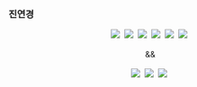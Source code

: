 ### 진연경

<p align="center">
  <img src="https://img.shields.io/badge/Git-F05032?style=for-the-badge&logo=Git&logoColor=white"/>&nbsp
  <img src="https://img.shields.io/badge/AndroidStudio-3DDC84?style=for-the-badge&logo=Android+Studio&logoColor=white"/>&nbsp
  <img src="https://img.shields.io/badge/IntelliJ-003764?style=for-the-badge&logo=IntelliJ+IDEA&logoColor=white"/>&nbsp 
  <img src="https://img.shields.io/badge/Eclipse-2C2255?style=for-the-badge&logo=Eclipse+IDE&logoColor=white"/>&nbsp 
  <img src="https://img.shields.io/badge/PyCharm-000000?style=for-the-badge&logo=PyCharm&logoColor=white"/>&nbsp 
  <img src="https://img.shields.io/badge/VisualStudioCode-002244?style=for-the-badge&logo=Visual+Studio+Code&logoColor=white"/>&nbsp 
  <br><br> && <br><br>
  <img src="https://img.shields.io/badge/Kotlin-0095D5?style=for-the-badge&logo=Kotlin&logoColor=white"/>&nbsp
  <img src="https://img.shields.io/badge/Java-A90533?style=for-the-badge&logo=Java&logoColor=white"/>&nbsp
  <img src="https://img.shields.io/badge/Python-FF8700?style=for-the-badge&logo=Python&logoColor=white"/>&nbsp
</p>

